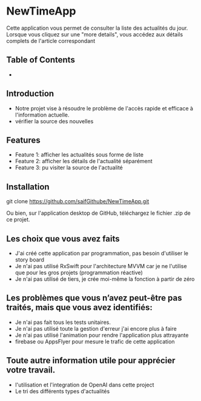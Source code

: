 # NewTimeApp


Cette application vous permet de consulter la liste des actualités du jour. Lorsque vous cliquez sur une "more details",
vous accédez aux détails complets de l'article correspondant

## Table of Contents

- 
## Introduction

- Notre projet vise à résoudre le problème de l'accès rapide et efficace à l'information actuelle.
- vérifier la source des nouvelles

## Features


- Feature 1: afficher les actualités sous forme de liste
- Feature 2: afficher les détails de l'actualité séparément
- Feature 3: pu visiter la source de l'actualité


## Installation

git clone https://github.com/saifGithube/NewTimeApp.git

Ou bien, sur l'application desktop de GitHub, téléchargez le fichier .zip de ce projet.

## Les choix que vous avez faits
- J'ai créé cette application par programmation, pas besoin d'utiliser le story board
- Je n'ai pas utilisé RxSwift pour l'architecture MVVM car je ne l'utilise que pour les gros projets (programmation réactive)
- Je n'ai pas utilisé de tiers, je crée moi-même la fonction à partir de zéro
  
## Les problèmes que vous n’avez peut-être pas traités, mais que vous avez identifiés:
- Je n'ai pas fait tous les tests unitaires.
- Je n'ai pas utilisé toute la gestion d'erreur j'ai encore plus à faire
- Je n'ai pas utilisé l'animation pour rendre l'application plus attrayante
- firebase ou AppsFlyer pour mesure le trafic de cette application

## Toute autre information utile pour apprécier votre travail. 
- l'utilisation et l'integration de OpenAI dans cette project 
- Le tri des différents types d'actualités 
